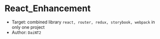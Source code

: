 # React_Enhancement

* Target: combined library `react, router, redux, storybook, webpack` in only one project
* Author: `DaiNT2`
